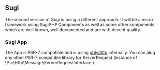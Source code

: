 ## Sugi ##

The second version of Sugi is using a different approach. It will be a micro framework using SugiPHP Components as well as some other components which are well known, well documented and are with decent quality.

### Sugi App ###

<?php

use SugiPHP\Sugi\App;

// Instantiate SugiPHP Application:
$app = new App();

// Or use Singleton pattern:
$app = App::getInstance();
?>

The App is PSR-7 compatible and is using [phly/http](https://github.com/phly/http) internally. You can plug any other PSR-7 compatible library for ServerRequest (instance of \Psr\Http\Message\ServerRequestInterface.)

<?php

$app["request"] = new \Your\ServerRequest();

?>

